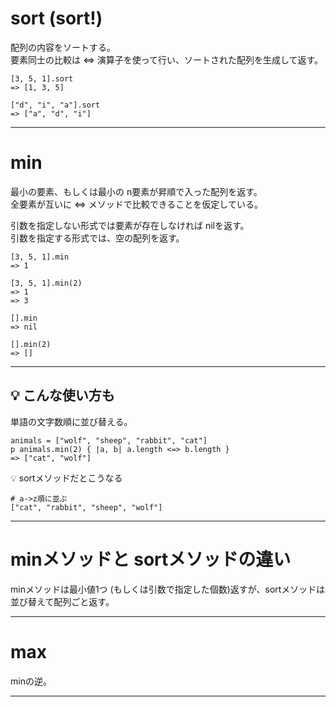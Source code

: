 # sort (sort!)
配列の内容をソートする。  
要素同士の比較は <=> 演算子を使って行い、ソートされた配列を生成して返す。 
~~~
[3, 5, 1].sort
=> [1, 3, 5]

["d", "i", "a"].sort
=> ["a", "d", "i"]
~~~
***

# min
最小の要素、もしくは最小の n要素が昇順で入った配列を返す。  
全要素が互いに <=> メソッドで比較できることを仮定している。  

引数を指定しない形式では要素が存在しなければ nilを返す。  
引数を指定する形式では、空の配列を返す。
~~~
[3, 5, 1].min
=> 1

[3, 5, 1].min(2)
=> 1
=> 3

[].min
=> nil

[].min(2)
=> []
~~~
***

## 💡 こんな使い方も
単語の文字数順に並び替える。
~~~
animals = ["wolf", "sheep", "rabbit", "cat"]
p animals.min(2) { |a, b| a.length <=> b.length }
=> ["cat", "wolf"]
~~~
💡 sortメソッドだとこうなる
~~~
# a->z順に並ぶ
["cat", "rabbit", "sheep", "wolf"]
~~~
***

# minメソッドと sortメソッドの違い
minメソッドは最小値1つ (もしくは引数で指定した個数)返すが、sortメソッドは並び替えて配列ごと返す。
***

# max
minの逆。
***
